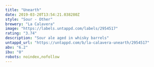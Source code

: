 ```yaml
---
title: "Unearth"
date: 2019-03-20T13:54:21.038280Z
style: "Sour - Other"
brewery: "La Calavera"
image: "https://labels.untappd.com/labels/2954517"
rating: "3.74"
description: "Sour ale aged in whisky barrels"
untappd_url: "https://untappd.com/b/la-calavera-unearth/2954517"
abv: "6.2"
ibu: "0"
robots: noindex,nofollow
---
```

